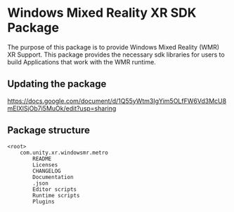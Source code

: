 # Windows Mixed Reality XR SDK Package

The purpose of this package is to provide Windows Mixed Reality (WMR) XR Support. This package provides the necessary sdk libraries for users to build Applications that work with the WMR runtime.

## Updating the package

https://docs.google.com/document/d/1Q55yWtm3IgYim5OLfFW6Vd3McU8mEIXlSjOb7i5MuOk/edit?usp=sharing

## Package structure

```
<root>
	com.unity.xr.windowsmr.metro
		README
		Licenses
		CHANGELOG
		Documentation
		.json
		Editor scripts
		Runtime scripts
		Plugins
```
